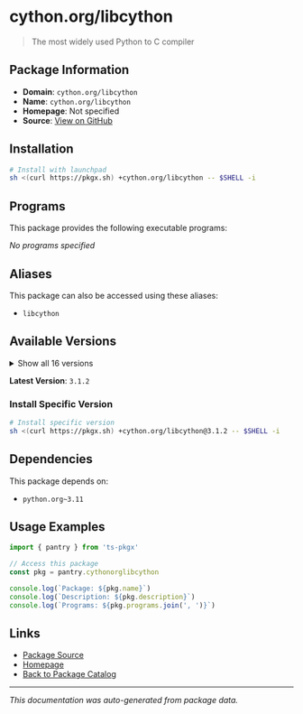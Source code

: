 # cython.org/libcython

> The most widely used Python to C compiler

## Package Information

- **Domain**: `cython.org/libcython`
- **Name**: `cython.org/libcython`
- **Homepage**: Not specified
- **Source**: [View on GitHub](https://github.com/pkgxdev/pantry/tree/main/projects/cython.org/libcython/package.yml)

## Installation

```bash
# Install with launchpad
sh <(curl https://pkgx.sh) +cython.org/libcython -- $SHELL -i
```

## Programs

This package provides the following executable programs:

*No programs specified*

## Aliases

This package can also be accessed using these aliases:

- `libcython`

## Available Versions

<details>
<summary>Show all 16 versions</summary>

- `3.1.2`, `3.1.1`, `3.1.0`, `3.0.12`, `3.0.11`
- `3.0.10`, `3.0.9`, `3.0.8`, `3.0.7`, `3.0.6`
- `3.0.5`, `3.0.4`, `3.0.3`, `3.0.2`, `0.29.37.1`
- `0.29.37`

</details>

**Latest Version**: `3.1.2`

### Install Specific Version

```bash
# Install specific version
sh <(curl https://pkgx.sh) +cython.org/libcython@3.1.2 -- $SHELL -i
```

## Dependencies

This package depends on:

- `python.org~3.11`

## Usage Examples

```typescript
import { pantry } from 'ts-pkgx'

// Access this package
const pkg = pantry.cythonorglibcython

console.log(`Package: ${pkg.name}`)
console.log(`Description: ${pkg.description}`)
console.log(`Programs: ${pkg.programs.join(', ')}`)
```

## Links

- [Package Source](https://github.com/pkgxdev/pantry/tree/main/projects/cython.org/libcython/package.yml)
- [Homepage](#)
- [Back to Package Catalog](../package-catalog.md)

---

*This documentation was auto-generated from package data.*
